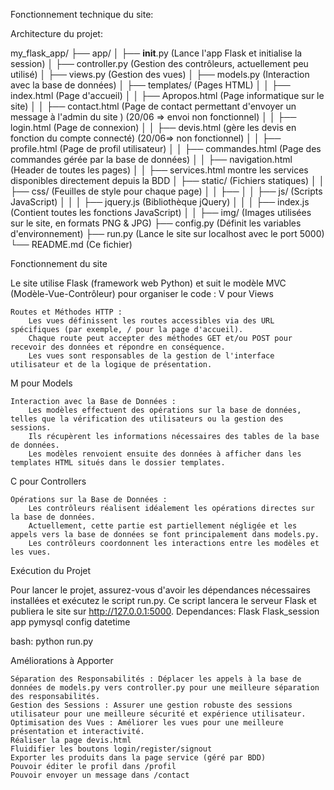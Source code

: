 Fonctionnement technique du site:

Architecture du projet:

my_flask_app/
├── app/
│   ├── __init__.py (Lance l'app Flask et initialise la session)
│   ├── controller.py (Gestion des contrôleurs, actuellement peu utilisé)
│   ├── views.py (Gestion des vues)
│   ├── models.py (Interaction avec la base de données)
│   ├── templates/ (Pages HTML)
│   │   ├── index.html (Page d'accueil)
│   │   ├── Apropos.html (Page informatique sur le site)
│   │   ├── contact.html (Page de contact permettant d'envoyer un message à l'admin du site ) (20/06 => envoi non fonctionnel)
│   │   ├── login.html (Page de connexion)
│   │   ├── devis.html (gère les devis en fonction du compte connecté) (20/06=> non fonctionnel)
│   │   ├── profile.html (Page de profil utilisateur)
│   │   ├── commandes.html (Page des commandes gérée par la base de données)
│   │   ├── navigation.html (Header de toutes les pages)
│   │   ├── services.html montre les services disponibles directement depuis la BDD 
│   ├── static/ (Fichiers statiques)
│   │   ├── css/ (Feuilles de style pour chaque page)
│   │   ├── 
│   │   ├── js/ (Scripts JavaScript)
│   │   │   ├── jquery.js (Bibliothèque jQuery)
│   │   │   ├── index.js (Contient toutes les fonctions JavaScript)
│   │   ├── img/ (Images utilisées sur le site, en formats PNG & JPG)
├── config.py (Définit les variables d'environnement)
├── run.py (Lance le site sur localhost avec le port 5000)
└── README.md (Ce fichier)


Fonctionnement du site

Le site utilise Flask (framework web Python) et suit le modèle MVC (Modèle-Vue-Contrôleur) pour organiser le code :
V pour Views

    Routes et Méthodes HTTP :
        Les vues définissent les routes accessibles via des URL spécifiques (par exemple, / pour la page d'accueil).
        Chaque route peut accepter des méthodes GET et/ou POST pour recevoir des données et répondre en conséquence.
        Les vues sont responsables de la gestion de l'interface utilisateur et de la logique de présentation.

M pour Models

    Interaction avec la Base de Données :
        Les modèles effectuent des opérations sur la base de données, telles que la vérification des utilisateurs ou la gestion des sessions.
        Ils récupèrent les informations nécessaires des tables de la base de données.
        Les modèles renvoient ensuite des données à afficher dans les templates HTML situés dans le dossier templates.

C pour Controllers

    Opérations sur la Base de Données :
        Les contrôleurs réalisent idéalement les opérations directes sur la base de données.
        Actuellement, cette partie est partiellement négligée et les appels vers la base de données se font principalement dans models.py.
        Les contrôleurs coordonnent les interactions entre les modèles et les vues.

Exécution du Projet

Pour lancer le projet, assurez-vous d'avoir les dépendances nécessaires installées et exécutez le script run.py. Ce script lancera le serveur Flask et publiera le site sur http://127.0.0.1:5000. Dependances:
Flask
Flask_session
app
pymysql
config
datetime

bash:
python run.py

Améliorations à Apporter

    Séparation des Responsabilités : Déplacer les appels à la base de données de models.py vers controller.py pour une meilleure séparation des responsabilités.
    Gestion des Sessions : Assurer une gestion robuste des sessions utilisateur pour une meilleure sécurité et expérience utilisateur.
    Optimisation des Vues : Améliorer les vues pour une meilleure présentation et interactivité.
    Réaliser la page devis.html
    Fluidifier les boutons login/register/signout
    Exporter les produits dans la page service (géré par BDD)
    Pouvoir éditer le profil dans /profil
    Pouvoir envoyer un message dans /contact



